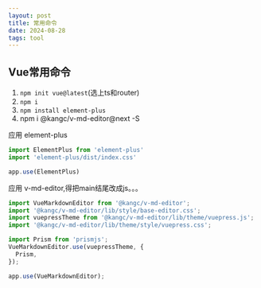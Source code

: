 ```yaml
---
layout: post
title: 常用命令
date: 2024-08-28
tags: tool
---
```



## Vue常用命令
1. `npm init vue@latest`(选上ts和router)
2. `npm i`
3. `npm install element-plus`
4. npm i @kangc/v-md-editor@next -S

应用 element-plus
```ts
import ElementPlus from 'element-plus'
import 'element-plus/dist/index.css'

app.use(ElementPlus)
```

应用 v-md-editor,得把main结尾改成js。。。
```ts
import VueMarkdownEditor from '@kangc/v-md-editor';
import '@kangc/v-md-editor/lib/style/base-editor.css';
import vuepressTheme from '@kangc/v-md-editor/lib/theme/vuepress.js';
import '@kangc/v-md-editor/lib/theme/style/vuepress.css';

import Prism from 'prismjs';
VueMarkdownEditor.use(vuepressTheme, {
  Prism,
});

app.use(VueMarkdownEditor);
```